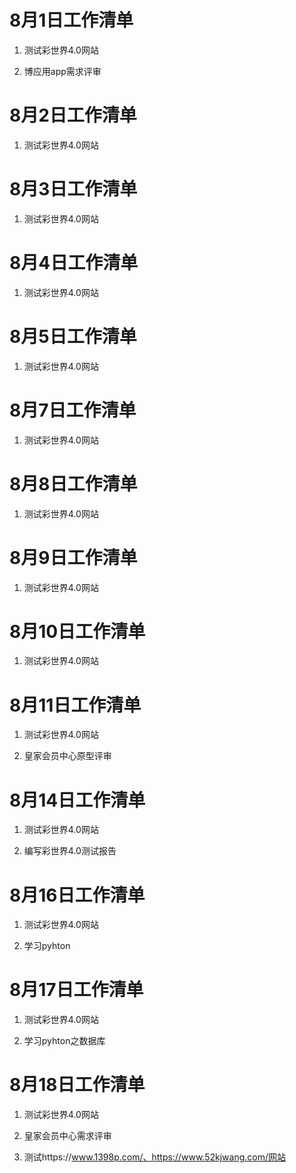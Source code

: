 # 8月1日工作清单

1. 测试彩世界4.0网站

2. 博应用app需求评审

# 8月2日工作清单

1. 测试彩世界4.0网站

# 8月3日工作清单

1. 测试彩世界4.0网站

# 8月4日工作清单

1. 测试彩世界4.0网站

# 8月5日工作清单

1. 测试彩世界4.0网站

# 8月7日工作清单

1. 测试彩世界4.0网站

# 8月8日工作清单

1. 测试彩世界4.0网站

# 8月9日工作清单

1. 测试彩世界4.0网站

# 8月10日工作清单

1. 测试彩世界4.0网站

# 8月11日工作清单

1. 测试彩世界4.0网站

2. 皇家会员中心原型评审

# 8月14日工作清单

1. 测试彩世界4.0网站

2. 编写彩世界4.0测试报告

# 8月16日工作清单

1. 测试彩世界4.0网站

2. 学习pyhton

# 8月17日工作清单

1. 测试彩世界4.0网站

2. 学习pyhton之数据库

# 8月18日工作清单

1. 测试彩世界4.0网站

2. 皇家会员中心需求评审

3. 测试https://www.1398p.com/、https://www.52kjwang.com/网站
